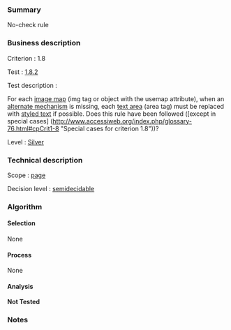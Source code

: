 ### Summary

No-check rule

### Business description

Criterion : 1.8

Test : [1.8.2](http://www.accessiweb.org/index.php/accessiweb-22-english-version.html#test-1-8-2)

Test description :

For each [image map](http://www.accessiweb.org/index.php/glossary-76.html#mImgReactive) (img tag or object with the usemap attribute), when an [alternate mechanism](http://www.accessiweb.org/index.php/glossary-76.html#mMecaRempl) is missing, each [text area](http://www.accessiweb.org/index.php/glossary-76.html#mZoneTexte) (area tag) must be replaced with [styled text](http://www.accessiweb.org/index.php/glossary-76.html#mTexteStyle) if possible. Does this rule have been followed ([except in special cases] (http://www.accessiweb.org/index.php/glossary-76.html#cpCrit1-8 "Special cases for criterion 1.8"))?

Level : [Silver](/en/category/rules-design/accessiweb-11/level/argent)

### Technical description

Scope : [page](/en/category/rules-design/accessiweb-11/scope/page)

Decision level :
[semidecidable](/en/category/rules-design/accessiweb-11/decision-level/semidecidable)

### Algorithm

#### Selection

None

#### Process

None

#### Analysis

**Not Tested**

### Notes


